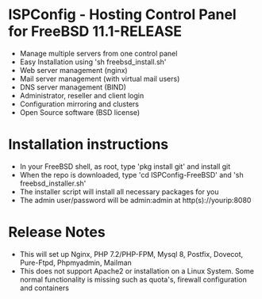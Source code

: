 # ISPConfig - Hosting Control Panel for FreeBSD 11.1-RELEASE

- Manage multiple servers from one control panel
- Easy Installation using 'sh freebsd_install.sh'
- Web server management (nginx)
- Mail server management (with virtual mail users)
- DNS server management (BIND)
- Administrator, reseller and client login
- Configuration mirroring and clusters
- Open Source software (BSD license)

# Installation instructions
- In your FreeBSD shell, as root, type 'pkg install git' and install git
- When the repo is downloaded, type 'cd ISPConfig-FreeBSD' and 'sh freebsd_installer.sh'
- The installer script will install all necessary packages for you
- The admin user/password will be admin:admin at http(s)://yourip:8080

# Release Notes

- This will set up Nginx, PHP 7.2/PHP-FPM, Mysql 8, Postfix, Dovecot, Pure-Ftpd, Phpmyadmin, Mailman
- This does not support Apache2 or installation on a Linux System. Some normal functionality is missing such as quota's, firewall configuration and containers
